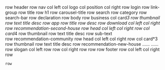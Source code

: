 row header
    row nav
        col left
            col logo
            col position
        col right
            row login
            row link-group
    row title
        row h1
        row carousel-title
    row search
        row category
        row search-bar
    row declaration
row body
    row business
        col card*3
            row thumbnail
            row text
                title
                desc
    row app
        row title
        row desc
        row download
            col left
            col right
    row recommendation-second-house
        row head
            col left
            col right
        row 
            col card*4
                row thumbnail
                row text
                    title
                    desc
                row sub-text    
    row recommendation-community
        row head
            col left
            col right
        row 
            col card*3
                row thumbnail
                row text
                    title
                    desc
    row recommendation-new-house
        ......
        ......
    row slogan
        col left
            row
            row
        col right
            row
            row
row footer
    row
        col left
        col right
    row
        
    row